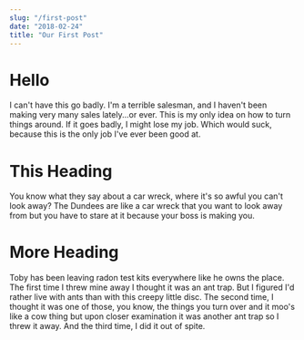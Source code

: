 ```yaml
---
slug: "/first-post"
date: "2018-02-24"
title: "Our First Post"
---
```


# Hello

I can't have this go badly. I'm a terrible salesman, and I haven't been making very many sales lately...or ever. This is my only idea on how to turn things around. If it goes badly, I might lose my job. Which would suck, because this is the only job I've ever been good at.

# This Heading

You know what they say about a car wreck, where it's so awful you can't look away? The Dundees are like a car wreck that you want to look away from but you have to stare at it because your boss is making you.

# More Heading

Toby has been leaving radon test kits everywhere like he owns the place. The first time I threw mine away I thought it was an ant trap. But I figured I'd rather live with ants than with this creepy little disc. The second time, I thought it was one of those, you know, the things you turn over and it moo's like a cow thing but upon closer examination it was another ant trap so I threw it away. And the third time, I did it out of spite.
